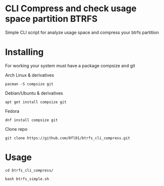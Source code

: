 # CLI Compress and check usage space partition BTRFS
Simple CLI script for analyze usage space and compress your btrfs partition


# Installing

For working your system must have a package compsize and git

Arch Linux & derivatives

```pacman -S compsize git```

Debian/Ubuntu & derivatives

```apt get install compsize git```

Fedora

```dnf install compsize git```

Clone repo

```git clone https://github.com/0fl01/btrfs_cli_compress.git```

# Usage

```cd btrfs_cli_compress/```

```bash btrfs_simple.sh```
